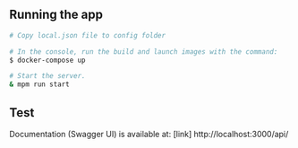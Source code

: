 ## Running the app

```bash
# Copy local.json file to config folder

# In the console, run the build and launch images with the command:
$ docker-compose up

# Start the server.
& mpm run start


```

## Test

Documentation (Swagger UI) is available at: [link] http://localhost:3000/api/
